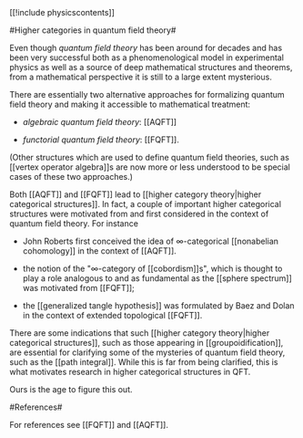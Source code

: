 <div class="rightHandSide toc">
[[!include physicscontents]]
</div>


#Higher categories in quantum field theory#

Even though _quantum field theory_ has been around for decades and has been very successful both as a phenomenological model in experimental physics as well as a source of deep mathematical structures and theorems, from a mathematical perspective it is still to a large extent mysterious. 

There are essentially two alternative approaches for formalizing quantum field theory and making it accessible to mathematical treatment: 

 * _algebraic quantum field theory_: [[AQFT]] 

 * _functorial quantum field theory_: [[FQFT]]. 

(Other structures which are used to define quantum field theories, such as [[vertex operator algebra]]s are now more or less understood to be special cases of these two approaches.)

Both [[AQFT]] and [[FQFT]] lead to [[higher category theory|higher categorical structures]]. In fact, a couple of important higher categorical structures were motivated from and first considered in the context of quantum field theory. For instance 

* John Roberts first conceived the idea of $\infty$-categorical [[nonabelian cohomology]] in the context of [[AQFT]].

* the notion of the "$\infty$-category of [[cobordism]]s", which is thought to play a role analogous to and as fundamental as the [[sphere spectrum]] was motivated from [[FQFT]];

* the [[generalized tangle hypothesis]] was formulated by Baez and Dolan in the context of extended topological [[FQFT]].

There are some indications that such [[higher category theory|higher categorical structures]], such as those appearing in [[groupoidification]], are essential for clarifying some of the mysteries of quantum field theory, such as the [[path integral]]. While this is far from being clarified, this is what motivates research in higher categorical structures in QFT. 

Ours is the age to figure this out.


#References#

For references see [[FQFT]] and [[AQFT]].